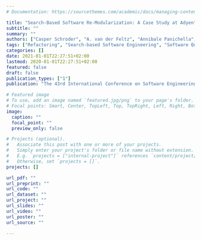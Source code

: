 ```yaml
---
# Documentation: https://sourcethemes.com/academic/docs/managing-content/

title: "Search-Based Software Re-Modularization: A Case Study at Adyen"
subtitle: ""
summary: ""
authors: ["Casper Schroder", "A. van der Feltz", "Annibale Panichella", "Mauricio Aniche"]
tags: ["Refactoring", "Search-based Software Engineering", "Software Quality"]
categories: []
date: 2021-01-01T22:27:51+02:00
lastmod: 2020-01-01T22:27:51+02:00
featured: false
draft: false
publication_types: ["1"]
publication: "The 43rd International Conference on Software Engineering (ICSE 2021) - Software Engineering in Practice (SEIP)"

# Featured image
# To use, add an image named `featured.jpg/png` to your page's folder.
# Focal points: Smart, Center, TopLeft, Top, TopRight, Left, Right, BottomLeft, Bottom, BottomRight.
image:
  caption: ""
  focal_point: ""
  preview_only: false

# Projects (optional).
#   Associate this post with one or more of your projects.
#   Simply enter your project's folder or file name without extension.
#   E.g. `projects = ["internal-project"]` references `content/project/deep-learning/index.md`.
#   Otherwise, set `projects = []`.
projects: []

url_pdf: ""
url_preprint: ""
url_code: ""
url_dataset: ""
url_project: ""
url_slides: ""
url_video: ""
url_poster: ""
url_source: ""

---
```


